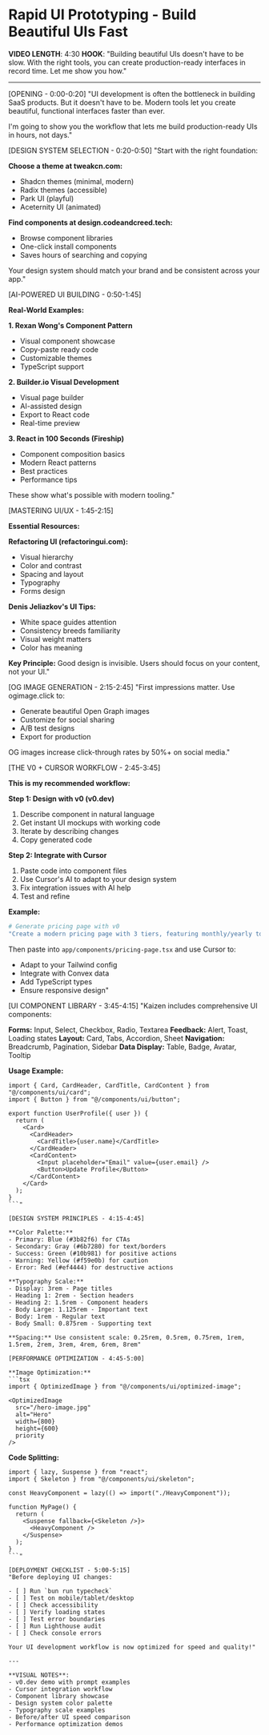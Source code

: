 # Rapid UI Prototyping - Build Beautiful UIs Fast

**VIDEO LENGTH**: 4:30
**HOOK**: "Building beautiful UIs doesn't have to be slow. With the right tools, you can create production-ready interfaces in record time. Let me show you how."

---

[OPENING - 0:00-0:20]
"UI development is often the bottleneck in building SaaS products. But it doesn't have to be. Modern tools let you create beautiful, functional interfaces faster than ever.

I'm going to show you the workflow that lets me build production-ready UIs in hours, not days."

[DESIGN SYSTEM SELECTION - 0:20-0:50]
"Start with the right foundation:

**Choose a theme at tweakcn.com:**
- Shadcn themes (minimal, modern)
- Radix themes (accessible)
- Park UI (playful)
- Aceternity UI (animated)

**Find components at design.codeandcreed.tech:**
- Browse component libraries
- One-click install components
- Saves hours of searching and copying

Your design system should match your brand and be consistent across your app."

[AI-POWERED UI BUILDING - 0:50-1:45]

**Real-World Examples:**

**1. Rexan Wong's Component Pattern**
- Visual component showcase
- Copy-paste ready code
- Customizable themes
- TypeScript support

**2. Builder.io Visual Development**
- Visual page builder
- AI-assisted design
- Export to React code
- Real-time preview

**3. React in 100 Seconds (Fireship)**
- Component composition basics
- Modern React patterns
- Best practices
- Performance tips

These show what's possible with modern tooling."

[MASTERING UI/UX - 1:45-2:15]

**Essential Resources:**

**Refactoring UI (refactoringui.com):**
- Visual hierarchy
- Color and contrast
- Spacing and layout
- Typography
- Forms design

**Denis Jeliazkov's UI Tips:**
- White space guides attention
- Consistency breeds familiarity
- Visual weight matters
- Color has meaning

**Key Principle:** Good design is invisible. Users should focus on your content, not your UI."

[OG IMAGE GENERATION - 2:15-2:45]
"First impressions matter. Use ogimage.click to:

- Generate beautiful Open Graph images
- Customize for social sharing
- A/B test designs
- Export for production

OG images increase click-through rates by 50%+ on social media."

[THE V0 + CURSOR WORKFLOW - 2:45-3:45]

**This is my recommended workflow:**

**Step 1: Design with v0 (v0.dev)**
1. Describe component in natural language
2. Get instant UI mockups with working code
3. Iterate by describing changes
4. Copy generated code

**Step 2: Integrate with Cursor**
1. Paste code into component files
2. Use Cursor's AI to adapt to your design system
3. Fix integration issues with AI help
4. Test and refine

**Example:**
```bash
# Generate pricing page with v0
"Create a modern pricing page with 3 tiers, featuring monthly/yearly toggle, popular plan highlighting, and smooth animations"
```

Then paste into `app/components/pricing-page.tsx` and use Cursor to:
- Adapt to your Tailwind config
- Integrate with Convex data
- Add TypeScript types
- Ensure responsive design"

[UI COMPONENT LIBRARY - 3:45-4:15]
"Kaizen includes comprehensive UI components:

**Forms:** Input, Select, Checkbox, Radio, Textarea
**Feedback:** Alert, Toast, Loading states
**Layout:** Card, Tabs, Accordion, Sheet
**Navigation:** Breadcrumb, Pagination, Sidebar
**Data Display:** Table, Badge, Avatar, Tooltip

**Usage Example:**
```tsx
import { Card, CardHeader, CardTitle, CardContent } from "@/components/ui/card";
import { Button } from "@/components/ui/button";

export function UserProfile({ user }) {
  return (
    <Card>
      <CardHeader>
        <CardTitle>{user.name}</CardTitle>
      </CardHeader>
      <CardContent>
        <Input placeholder="Email" value={user.email} />
        <Button>Update Profile</Button>
      </CardContent>
    </Card>
  );
}
```"

[DESIGN SYSTEM PRINCIPLES - 4:15-4:45]

**Color Palette:**
- Primary: Blue (#3b82f6) for CTAs
- Secondary: Gray (#6b7280) for text/borders
- Success: Green (#10b981) for positive actions
- Warning: Yellow (#f59e0b) for caution
- Error: Red (#ef4444) for destructive actions

**Typography Scale:**
- Display: 3rem - Page titles
- Heading 1: 2rem - Section headers
- Heading 2: 1.5rem - Component headers
- Body Large: 1.125rem - Important text
- Body: 1rem - Regular text
- Body Small: 0.875rem - Supporting text

**Spacing:** Use consistent scale: 0.25rem, 0.5rem, 0.75rem, 1rem, 1.5rem, 2rem, 3rem, 4rem, 6rem, 8rem"

[PERFORMANCE OPTIMIZATION - 4:45-5:00]

**Image Optimization:**
```tsx
import { OptimizedImage } from "@/components/ui/optimized-image";

<OptimizedImage
  src="/hero-image.jpg"
  alt="Hero"
  width={800}
  height={600}
  priority
/>
```

**Code Splitting:**
```tsx
import { lazy, Suspense } from "react";
import { Skeleton } from "@/components/ui/skeleton";

const HeavyComponent = lazy(() => import("./HeavyComponent"));

function MyPage() {
  return (
    <Suspense fallback={<Skeleton />}>
      <HeavyComponent />
    </Suspense>
  );
}
```"

[DEPLOYMENT CHECKLIST - 5:00-5:15]
"Before deploying UI changes:

- [ ] Run `bun run typecheck`
- [ ] Test on mobile/tablet/desktop
- [ ] Check accessibility
- [ ] Verify loading states
- [ ] Test error boundaries
- [ ] Run Lighthouse audit
- [ ] Check console errors

Your UI development workflow is now optimized for speed and quality!"

---

**VISUAL NOTES**:
- v0.dev demo with prompt examples
- Cursor integration workflow
- Component library showcase
- Design system color palette
- Typography scale examples
- Before/after UI speed comparison
- Performance optimization demos
